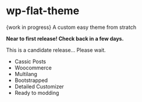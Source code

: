 # wp-flat-theme



{work in progress} A custom easy theme from stratch

**Near to first release! Check back in a few days.**

This is a candidate release... Please wait.

-   Cassic Posts
-   Woocommerce
-   Multilang
-   Bootstrapped
-   Detailed Customizer
-   Ready to modding